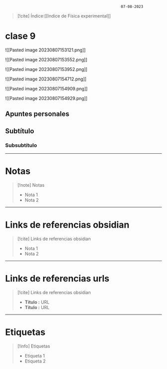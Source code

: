 														07-08-2023

>[!cite] Índice:[[Indice de Física experimental]]

# clase 9

![[Pasted image 20230807153121.png]]


![[Pasted image 20230807153552.png]]

![[Pasted image 20230807153952.png]]

![[Pasted image 20230807154712.png]]

![[Pasted image 20230807154909.png]]

![[Pasted image 20230807154929.png]]

## Apuntes personales
## Subtítulo

### Subsubtítulo


--------------------------------------------------

# Notas
> [!note]  Notas
> - Nota 1
> - Nota 2

--------------------------------------------------

# Links de referencias obsidian

> [!cite]  Links de referencias obsidian
> - Nota 1
> - Nota 2

--------------------------------------------------

# Links de referencias urls

> [!cite]  Links de referencias obsidian
> - __Título :__ URL
> - __Título :__ URL

--------------------------------------------------

# Etiquetas
> [!info] Etiquetas
> - Etiqueta 1
> - Etiqueta 2